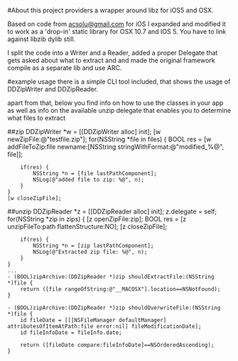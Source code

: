 #About
this project providers a wrapper around libz for iOS5 and OSX.

Based on code from acsolu@gmail.com for iOS I expanded and modified it to work as a 'drop-in' static library for OSX 10.7 and IOS 5. You have to link against libzib dylib still.

I split the code into a Writer and a Reader, added a proper Delegate that gets asked about what to extract and and made the original framework compile as a separate lib and use ARC. 

#example usage
there is a simple CLI tool included, that shows the usage of DDZipWriter and DDZipReader.

apart from that, below you find info on how to use the classes in your app as well as info on the available unzip delegate that enables you to determine what files to extract

##zip
	DDZipWriter *w = [[DDZipWriter alloc] init];
	[w newZipFile:@"testfile.zip"];
	for(NSString *file in files) {
	    BOOL res = [w addFileToZip:file newname:[NSString stringWithFormat:@"modified_%@", file]];
    
	    if(res) {
	        NSString *n = [file lastPathComponent];
	        NSLog(@"added file to zip: %@", n);
	    }       
	}
	[w closeZipFile];

##unzip
	DDZipReader *z = [[DDZipReader alloc] init];
	z.delegate = self;
	for(NSString *zip in zips) {
	    [z openZipFile:zip];
	    BOOL res = [z unzipFileTo:path flattenStructure:NO];
	    [z closeZipFile];

	    if(res) {
	        NSString *n = [zip lastPathComponent];
	        NSLog(@"Extracted zip file: %@", n);
	    }       
	}
	...
	- (BOOL)zipArchive:(DDZipReader *)zip shouldExtractFile:(NSString *)file {
	    return ([file rangeOfString:@"__MACOSX"].location==NSNotFound);
	}

	- (BOOL)zipArchive:(DDZipReader *)zip shouldOverwriteFile:(NSString *)file {
	    id fileDate = [[[NSFileManager defaultManager] attributesOfItemAtPath:file error:nil] fileModificationDate];
	    id fileInfoDate = fileInfo.date;

	    return ([fileDate compare:fileInfoDate]==NSOrderedAscending);
	}

	